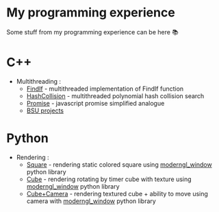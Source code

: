 # My programming experience
Some stuff from my programming experience can be here :books:

# C++
* Multithreading :
    - [FindIf](https://github.com/KnowNamee/bsu-multithreading/tree/main/find_if) - multithreaded implementation of FindIf function
    - [HashCollision](https://github.com/KnowNamee/bsu-multithreading/tree/main/hash) - multithreaded polynomial hash collision search
    - [Promise](https://github.com/KnowNamee/bsu-multithreading/tree/main/promise) - javascript promise simplified analogue
    - [BSU projects](https://github.com/KnowNamee/bsu-cpp)

# Python
* Rendering :
    - [Square](https://github.com/KnowNamee/bsu-rendering/tree/main/square) - rendering static colored square using [moderngl_window](https://github.com/moderngl/moderngl-window) python library
    - [Cube](https://github.com/KnowNamee/bsu-rendering/tree/main/cube%2Btimer) - rendering rotating by timer cube with texture using [moderngl_window](https://github.com/moderngl/moderngl-window) python library 
    - [Cube+Camera](https://github.com/KnowNamee/bsu-rendering/tree/00501514d39276de6a468c96f0ea0b1e9f635f7d/cube%2Bcamera) - rendering textured cube + ability to move using camera with [moderngl_window](https://github.com/moderngl/moderngl-window) python library


